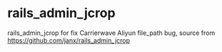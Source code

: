 rails_admin_jcrop
=================

rails_admin_jcrop for fix Carrierwave Aliyun file_path bug, source from https://github.com/janx/rails_admin_jcrop
